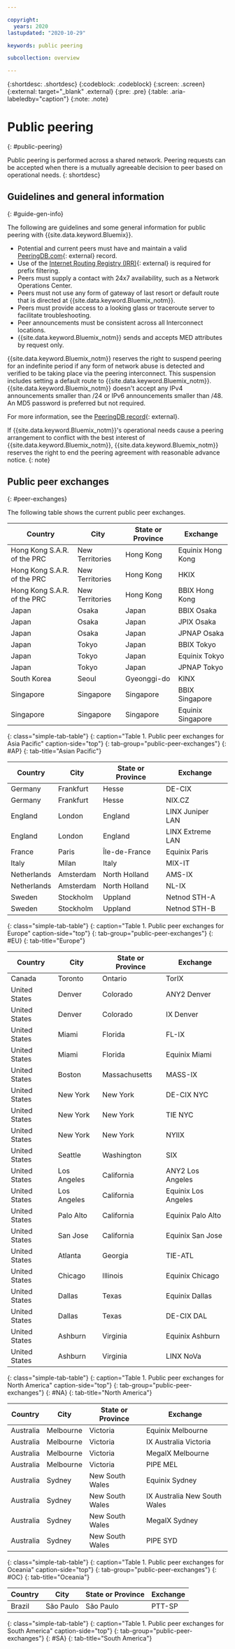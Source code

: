 ```yaml
---

copyright:
  years: 2020
lastupdated: "2020-10-29"

keywords: public peering

subcollection: overview

---
```


{:shortdesc: .shortdesc}
{:codeblock: .codeblock}
{:screen: .screen}
{:external: target="_blank" .external}
{:pre: .pre}
{:table: .aria-labeledby="caption"}
{:note: .note}

# Public peering 
{: #public-peering}

Public peering is performed across a shared network. Peering requests can be accepted when there is a mutually agreeable decision to peer based on operational needs. 
{: shortdesc}


## Guidelines and general information
{: #guide-gen-info}

The following are guidelines and some general information for public peering with {{site.data.keyword.Bluemix}}. 

- Potential and current peers must have and maintain a valid [PeeringDB.com](https://www.peeringdb.com/){: external}  record.
- Use of the [Internet Routing Registry (IRR)](http://www.irr.net/){: external}  is required for prefix filtering.
- Peers must supply a contact with 24x7 availability, such as a Network Operations Center.
- Peers must not use any form of gateway of last resort or default route that is directed at {{site.data.keyword.Bluemix_notm}}.
- Peers must provide access to a looking glass or traceroute server to facilitate troubleshooting.
- Peer announcements must be consistent across all Interconnect locations.
- {{site.data.keyword.Bluemix_notm}} sends and accepts MED attributes by request only.

{{site.data.keyword.Bluemix_notm}} reserves the right to suspend peering for an indefinite period if any form of network abuse is detected and verified to be taking place via the peering interconnect. This suspension includes setting a default route to {{site.data.keyword.Bluemix_notm}}. {{site.data.keyword.Bluemix_notm}} doesn't accept any IPv4 announcements smaller than /24 or IPv6 announcements smaller than /48. An MD5 password is preferred but not required.

For more information, see the [PeeringDB record](https://www.peeringdb.com/asn/36351){: external}.

If {{site.data.keyword.Bluemix_notm}}'s operational needs cause a peering arrangement to conflict with the best interest of {{site.data.keyword.Bluemix_notm}}, {{site.data.keyword.Bluemix_notm}} reserves the right to end the peering agreement with reasonable advance notice.
{: note}

## Public peer exchanges
{: #peer-exchanges}

The following table shows the current public peer exchanges.

| Country                       | City            | State or Province  | Exchange          |
|-------------------------------|-----------------|--------------------|-------------------|
| Hong Kong S.A.R. of the PRC   | New Territories | Hong Kong          | Equinix Hong Kong |
| Hong Kong S.A.R. of the PRC   | New Territories | Hong Kong          | HKIX              |
| Hong Kong S.A.R. of the PRC	  | New Territories | Hong Kong          | BBIX Hong Kong    |
| Japan	                        | Osaka           | Japan 	           | BBIX Osaka       |
| Japan	                        | Osaka	          | Japan 	           | JPIX Osaka       |
| Japan	                        | Osaka	          | Japan 	           | JPNAP Osaka       |
| Japan	                        | Tokyo           | Japan	             | BBIX Tokyo        |
| Japan	                        | Tokyo	          | Japan	             | Equinix Tokyo     |
| Japan	                        | Tokyo	          | Japan 	           | JPNAP Tokyo       |
| South Korea	                  | Seoul	          | Gyeonggi-do	       | KINX              |
| Singapore	                    | Singapore	      | Singapore          | BBIX Singapore    |
| Singapore	                    | Singapore	      | Singapore          | Equinix Singapore |
{: class="simple-tab-table"}
{: caption="Table 1. Public peer exchanges for Asia Pacific" caption-side="top"}
{: tab-group="public-peer-exchanges"}
{: #AP}
{: tab-title="Asian Pacific"}

| Country     | City      | State or Province  | Exchange         |
|-------------|-----------|--------------------|------------------|
| Germany	    | Frankfurt	| Hesse	             | DE-CIX           |
| Germany	    | Frankfurt	| Hesse	             | NIX.CZ           |
| England	    | London	  | England            | LINX Juniper LAN |
| England	    | London	  | England            | LINX Extreme LAN |
| France	    | Paris	    | Île-de-France	     | Equinix Paris    |
| Italy	      | Milan	    | Italy	             | MIX-IT           |
| Netherlands | Amsterdam	| North Holland      | AMS-IX           |
| Netherlands	| Amsterdam	| North Holland      | NL-IX            |
| Sweden	    | Stockholm	| Uppland	           | Netnod STH-A     |
| Sweden	    | Stockholm	| Uppland	           | Netnod STH-B     |
{: class="simple-tab-table"}
{: caption="Table 1. Public peer exchanges for Europe" caption-side="top"}
{: tab-group="public-peer-exchanges"}
{: #EU}
{: tab-title="Europe"}

| Country       | City        | State or Province | Exchange            |
|---------------|-------------|-------------------|---------------------|
| Canada	      | Toronto	    | Ontario	          | TorIX               |
| United States | Denver	    | Colorado	        | ANY2 Denver         |
| United States	| Denver	    | Colorado	        | IX Denver           |
| United States	| Miami	      | Florida	          | FL-IX               |
| United States	| Miami	      | Florida	          | Equinix Miami       |
| United States	| Boston	    | Massachusetts     | MASS-IX             |
| United States	| New York	  | New York	        | DE-CIX NYC          | 
| United States	| New York	  | New York	        | TIE NYC             |
| United States	| New York	  | New York	        | NYIIX               |
| United States	| Seattle	    | Washington	      | SIX                 |
| United States	| Los Angeles	| California	      | ANY2 Los Angeles    | 
| United States	| Los Angeles	| California	      | Equinix Los Angeles |
| United States	| Palo Alto	  | California 	      | Equinix Palo Alto   |
| United States	| San Jose	  | California	      | Equinix San Jose    |
| United States	| Atlanta	    | Georgia	          | TIE-ATL             |
| United States	| Chicago	    | Illinois	        | Equinix Chicago     |
| United States	| Dallas	    | Texas	            | Equinix Dallas      |
| United States	| Dallas	    | Texas	            | DE-CIX DAL          |
| United States	| Ashburn	    | Virginia	        | Equinix Ashburn     |
| United States	| Ashburn	    | Virginia	        | LINX NoVa           |
{: class="simple-tab-table"}
{: caption="Table 1. Public peer exchanges for North America" caption-side="top"}
{: tab-group="public-peer-exchanges"}
{: #NA}
{: tab-title="North America"}

| Country   | City      | State or Province      | Exchange                     |
|-----------|-----------|------------------------|------------------------------|
| Australia	| Melbourne	| Victoria               | Equinix Melbourne            |
| Australia	| Melbourne	| Victoria	             | IX Australia Victoria        |
| Australia	| Melbourne	| Victoria	             | MegaIX Melbourne             |
| Australia	| Melbourne	| Victoria	             | PIPE MEL                     |
| Australia	| Sydney	  | New South Wales        | Equinix Sydney               |
| Australia	| Sydney	  | New South Wales	       | IX Australia New South Wales |
| Australia	| Sydney	  | New South Wales	       | MegaIX Sydney                |
| Australia | Sydney	  | New South Wales	       | PIPE SYD                     |
{: class="simple-tab-table"}
{: caption="Table 1. Public peer exchanges for Oceania" caption-side="top"}
{: tab-group="public-peer-exchanges"}
{: #OC}
{: tab-title="Oceania"}

| Country | City      | State or Province | Exchange |
|---------|-----------|-------------------|----------|
| Brazil	| São Paulo | São Paulo	        | PTT-SP   |
{: class="simple-tab-table"}
{: caption="Table 1. Public peer exchanges for South America" caption-side="top"}
{: tab-group="public-peer-exchanges"}
{: #SA}
{: tab-title="South America"}
